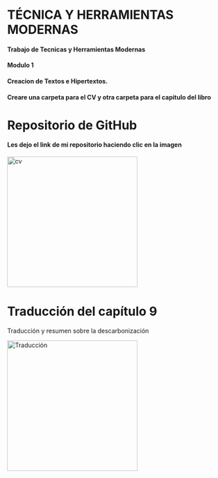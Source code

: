 # TÉCNICA Y HERRAMIENTAS MODERNAS
#### Trabajo de Tecnicas y Herramientas Modernas <br>
#### Modulo 1 <br>
#### Creacion de Textos e Hipertextos. <br>
#### Creare una carpeta para el CV y otra carpeta para el capitulo del libro


# Repositorio de GitHub 
#### Les dejo el link de mi repositorio haciendo clic en la imagen 
  
<a href="https://github.com/LucasBazan10/TyHM/blob/main/CV.pdf">
<img src="https://user-images.githubusercontent.com/85941704/122065403-4afa4100-cdc8-11eb-8de9-3bccc15d16e6.png" alt="cv" width="300px">
</a>

# Traducción del capítulo 9 
<p>Traducción y resumen sobre la descarbonización</p>
<a href="https://github.com/LucasBazan10/TyHM/blob/main/Web/Capitulo9Traducido.pdf">
<img src="https://user-images.githubusercontent.com/85941704/122068878-22277b00-cdcb-11eb-90f4-4b0a61d83e0b.jpeg" alt="Traducción" width="300px">
</a>

